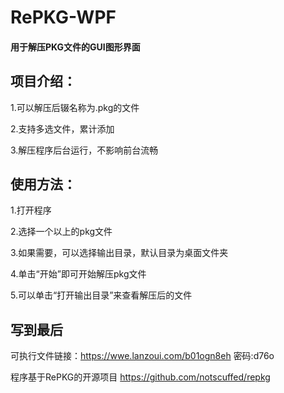 # RePKG-WPF

#### 用于解压PKG文件的GUI图形界面

## 项目介绍：

1.可以解压后辍名称为.pkg的文件

2.支持多选文件，累计添加

3.解压程序后台运行，不影响前台流畅

## 使用方法：

1.打开程序

2.选择一个以上的pkg文件

3.如果需要，可以选择输出目录，默认目录为桌面文件夹

4.单击“开始”即可开始解压pkg文件

5.可以单击“打开输出目录”来查看解压后的文件

## 写到最后

可执行文件链接：https://wwe.lanzoui.com/b01ogn8eh 密码:d76o

程序基于RePKG的开源项目 https://github.com/notscuffed/repkg
